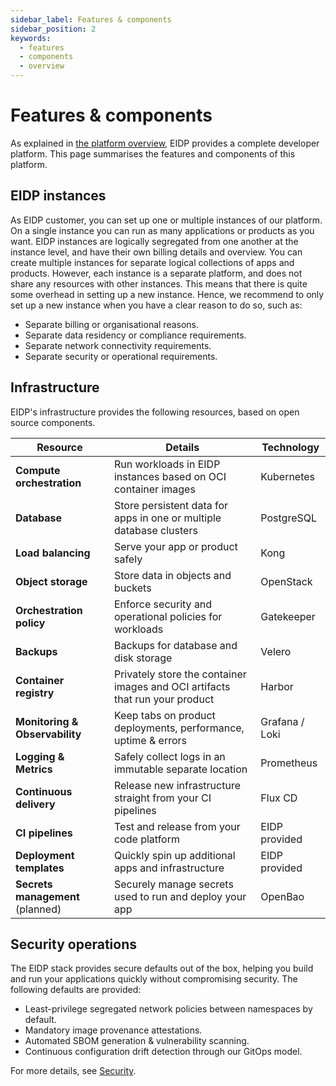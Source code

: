 ```yaml
---
sidebar_label: Features & components
sidebar_position: 2
keywords:
  - features
  - components
  - overview
---
```


# Features & components

As explained in [the platform overview](./overview), EIDP provides a complete developer platform.
This page summarises the features and components of this platform.

## EIDP instances

As EIDP customer, you can set up one or multiple instances of our platform.
On a single instance you can run as many applications or products as you want.
EIDP instances are logically segregated from one another at the instance level, and have their own billing details and overview.
You can create multiple instances for separate logical collections of apps and products.
However, each instance is a separate platform, and does not share any resources with other instances.
This means that there is quite some overhead in setting up a new instance.
Hence, we recommend to only set up a new instance when you have a clear reason to do so, such as:

* Separate billing or organisational reasons.
* Separate data residency or compliance requirements.
* Separate network connectivity requirements.
* Separate security or operational requirements.

## Infrastructure

EIDP's infrastructure provides the following resources, based on open source components.

| **Resource** | **Details** | **Technology** |
|--------------|-------------|--------------|
| **Compute orchestration** | Run workloads in EIDP instances based on OCI container images | Kubernetes |
| **Database** | Store persistent data for apps in one or multiple database clusters | PostgreSQL |
| **Load balancing** | Serve your app or product safely | Kong |
| **Object storage** | Store data in objects and buckets | OpenStack |
| **Orchestration policy** | Enforce security and operational policies for workloads | Gatekeeper |
| **Backups** | Backups for database and disk storage | Velero |
| **Container registry** | Privately store the container images and OCI artifacts that run your product | Harbor |
| **Monitoring & Observability** | Keep tabs on product deployments, performance, uptime & errors | Grafana / Loki |
| **Logging & Metrics** | Safely collect logs in an immutable separate location | Prometheus |
| **Continuous delivery** | Release new infrastructure straight from your CI pipelines | Flux CD |
| **CI pipelines** | Test and release from your code platform | EIDP provided |
| **Deployment templates** | Quickly spin up additional apps and infrastructure | EIDP provided |
| **Secrets management** (planned) | Securely manage secrets used to run and deploy your app | OpenBao |

## Security operations

The EIDP stack provides secure defaults out of the box, helping you build and run your applications quickly without compromising security.
The following defaults are provided:

* Least-privilege segregated network policies between namespaces by default.
* Mandatory image provenance attestations.
* Automated SBOM generation & vulnerability scanning.
* Continuous configuration drift detection through our GitOps model.

For more details, see [Security](./security).
